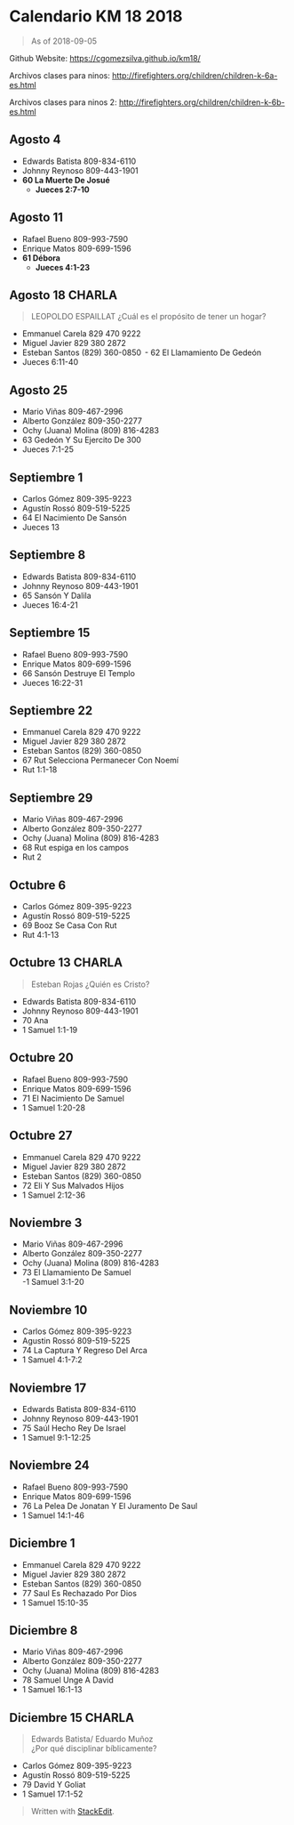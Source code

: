 
# Calendario KM 18 2018
> As of 2018-09-05

Github Website: https://cgomezsilva.github.io/km18/

Archivos clases para ninos: http://firefighters.org/children/children-k-6a-es.html

Archivos clases para ninos 2: http://firefighters.org/children/children-k-6b-es.html 

## Agosto 4 

- Edwards Batista 809-834-6110
- Johnny Reynoso 809-443-1901
- **60 La Muerte De Josué**
	- **Jueces 2:7-10**

## Agosto 11 

- Rafael Bueno 809-993-7590
- Enrique Matos 809-699-1596 
- **61 Débora** 
	- **Jueces 4:1-23** 

## Agosto 18 CHARLA 
> LEOPOLDO ESPAILLAT 
¿Cuál es el propósito de tener un hogar? 

- Emmanuel Carela 829 470 9222 
- Miguel Javier 829 380 2872 
- Esteban Santos (829) 360-0850 
 - 62 El Llamamiento De Gedeón  
- Jueces 6:11-40 

## Agosto 25 

- Mario Viñas 809-467-2996 
- Alberto González 809-350-2277 
- Ochy (Juana) Molina (809) 816-4283 
- 63 Gedeón Y Su Ejercito De 300  
- Jueces 7:1-25 

## Septiembre 1 

- Carlos Gómez 809-395-9223
- Agustín Rossó 809-519-5225 
- 64 El Nacimiento De Sansón 
- Jueces 13 

## Septiembre 8 

- Edwards Batista 809-834-6110 
- Johnny Reynoso 809-443-1901 
- 65 Sansón Y Dalila 
- Jueces 16:4-21 

## Septiembre 15 

- Rafael Bueno 809-993-7590 
- Enrique Matos 809-699-1596 
- 66 Sansón Destruye El Templo 
- Jueces 16:22-31 

## Septiembre 22 

- Emmanuel Carela 829 470 9222 
- Miguel Javier 829 380 2872 
- Esteban Santos (829) 360-0850 
- 67 Rut Selecciona Permanecer Con Noemí 
- Rut 1:1-18 

## Septiembre 29 

- Mario Viñas 809-467-2996 
- Alberto González 809-350-2277 
- Ochy (Juana) Molina (809) 816-4283 
- 68 Rut espiga en los campos 
- Rut 2 

## Octubre 6 

- Carlos Gómez 809-395-9223 
- Agustín Rossó 809-519-5225 
- 69 Booz Se Casa Con Rut 
- Rut 4:1-13 

## Octubre 13  CHARLA 
> Esteban Rojas 
¿Quién es Cristo? 

- Edwards Batista 809-834-6110 
- Johnny Reynoso 809-443-1901 
- 70 Ana 
- 1 Samuel 1:1-19  

## Octubre 20 

- Rafael Bueno 809-993-7590 
- Enrique Matos 809-699-1596 
- 71 El Nacimiento De Samuel  
- 1 Samuel 1:20-28 

## Octubre 27 

- Emmanuel Carela 829 470 9222 
- Miguel Javier 829 380 2872 
- Esteban Santos (829) 360-0850 
- 72 Eli Y Sus Malvados Hijos  
- 1 Samuel 2:12-36 

## Noviembre 3 

- Mario Viñas 809-467-2996 
- Alberto González 809-350-2277 
- Ochy (Juana) Molina (809) 816-4283 
- 73 El Llamamiento De Samuel  
-1 Samuel 3:1-20 

## Noviembre 10 

- Carlos Gómez 809-395-9223 
- Agustin Rossó 809-519-5225 
- 74 La Captura Y Regreso Del Arca 
- 1 Samuel 4:1-7:2 

## Noviembre 17 

- Edwards Batista 809-834-6110 
- Johnny Reynoso 809-443-1901 
- 75 Saúl Hecho Rey De Israel  
- 1 Samuel 9:1-12:25 

## Noviembre 24 

- Rafael Bueno 809-993-7590 
- Enrique Matos 809-699-1596 
- 76 La Pelea De Jonatan Y El Juramento De Saul 
- 1 Samuel 14:1-46 

## Diciembre 1 

- Emmanuel Carela 829 470 9222 
- Miguel Javier 829 380 2872 
- Esteban Santos (829) 360-0850 
- 77 Saul Es Rechazado Por Dios 
- 1 Samuel 15:10-35 

## Diciembre 8 

- Mario Viñas 809-467-2996 
- Alberto González 809-350-2277 
- Ochy (Juana) Molina (809) 816-4283 
- 78 Samuel Unge A David  
- 1 Samuel 16:1-13 

## Diciembre 15 CHARLA 
>Edwards Batista/ Eduardo Muñoz  
¿Por qué disciplinar bíblicamente? 

- Carlos Gómez 809-395-9223 
- Agustín Rossó 809-519-5225 
- 79 David Y Goliat 
- 1 Samuel 17:1-52

> Written with [StackEdit](https://stackedit.io/).
<!--stackedit_data:
eyJoaXN0b3J5IjpbLTE5OTU4MzczNTEsLTU4ODE1NzczMCwxND
YyNjE4MzgzLC0yNjE4NTU1MjksNDMwOTMwOTc3XX0=
-->